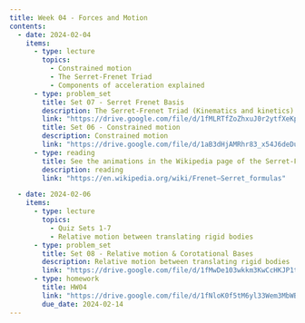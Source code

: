 ```yaml
---
title: Week 04 - Forces and Motion
contents:
  - date: 2024-02-04
    items:
      - type: lecture
        topics:
          - Constrained motion
          - The Serret-Frenet Triad
          - Components of acceleration explained
      - type: problem_set
        title: Set 07 - Serret Frenet Basis
        description: The Serret-Frenet Triad (Kinematics and kinetics)
        link: "https://drive.google.com/file/d/1fMLRTfZoZhxuJ0r2ytfXeKpjrPOrvM-M/view?usp=sharing"
        title: Set 06 - Constrained motion
        description: Constrained motion
        link: "https://drive.google.com/file/d/1aB3dHjAMRhr83_x54J6deDukcQ_Ijwtr/view?usp=sharing"
      - type: reading
        title: See the animations in the Wikipedia page of the Serret-Frenet basis
        description: reading
        link: "https://en.wikipedia.org/wiki/Frenet–Serret_formulas"

  - date: 2024-02-06
    items:
      - type: lecture
        topics:
          - Quiz Sets 1-7
          - Relative motion between translating rigid bodies
      - type: problem_set
        title: Set 08 - Relative motion & Corotational Bases
        description: Relative motion between translating rigid bodies
        link: "https://drive.google.com/file/d/1fMwDe103wkkm3KwCcHKJP1txolFj90jO/view?usp=sharing"
      - type: homework
        title: HW04
        link: "https://drive.google.com/file/d/1fNloK0f5tM6yl33Wem3MbWB8gFHk-DO8/view?usp=sharing"
        due_date: 2024-02-14
--- 
```


